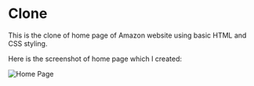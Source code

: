 # Clone
This is the clone of home page of Amazon website using basic HTML and CSS styling.

Here is the screenshot of home page which I created:

![Home Page](https://github.com/user-attachments/assets/25ecf8cf-8247-4f68-9710-1b7d9d7f75ce)
